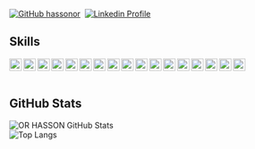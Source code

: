 
[![GitHub hassonor](https://img.shields.io/github/followers/hassonor?label=follow&style=social)](https://github.com/hassonor)&nbsp;
[![Linkedin Profile](https://img.shields.io/badge/-OR%20HASSON-blue?style=flat-square&logo=Linkedin&logoColor=white)](https://www.linkedin.com/in/orhasson/)&nbsp;
<!-- ![Visitors](https://visitor-badge.glitch.me/badge?page_id=hassonor/hassonor)&nbsp; -->

<h2> Skills </h2>
<img width="22px" title="Javascript" align="left" src="https://raw.githubusercontent.com/rahulbanerjee26/githubAboutMeGenerator/main/icons/javascript.svg">
<img width="22px" title="Typescript" align="left" src="https://raw.githubusercontent.com/rahulbanerjee26/githubAboutMeGenerator/main/icons/typescript.svg">
<img width="22px" title="React" align="left" src="https://raw.githubusercontent.com/rahulbanerjee26/githubAboutMeGenerator/main/icons/reactjs.svg">
<img width="22px" title="Redux" align="left" src="https://raw.githubusercontent.com/rahulbanerjee26/githubAboutMeGenerator/main/icons/redux.svg">
<img width="22px" title="HTML" align="left" src="https://raw.githubusercontent.com/rahulbanerjee26/githubAboutMeGenerator/main/icons/html.svg">
<img width="22px" title="CSS" align="left" src="https://raw.githubusercontent.com/rahulbanerjee26/githubAboutMeGenerator/main/icons/css.svg">
<img width="22px" title="Nodejs" align="left" src="https://raw.githubusercontent.com/rahulbanerjee26/githubAboutMeGenerator/main/icons/nodejs.svg">
<img width="22px" title="MongoDB" align="left" src="https://raw.githubusercontent.com/rahulbanerjee26/githubAboutMeGenerator/main/icons/mongodb.svg">
<img width="22px" title="Java" align="left" src="https://raw.githubusercontent.com/rahulbanerjee26/githubAboutMeGenerator/main/icons/java.svg">
<img width="22px" title="MySql" align="left" src="https://raw.githubusercontent.com/rahulbanerjee26/githubAboutMeGenerator/main/icons/mysql.svg">
<img width="22px" title="Python" align="left" src="https://raw.githubusercontent.com/rahulbanerjee26/githubAboutMeGenerator/main/icons/python.svg">
<img width="22px" title="Git" align="left" src="https://raw.githubusercontent.com/rahulbanerjee26/githubAboutMeGenerator/main/icons/git.svg">
<img width="22px" title="GitHub" align="left" src="https://raw.githubusercontent.com/rahulbanerjee26/githubAboutMeGenerator/main/icons/github.svg">
<img src="https://www.vectorlogo.zone/logos/firebase/firebase-icon.svg" alt="firebase" width="22px"/> 
<img width="22px" title="Git" align="left" src="https://raw.githubusercontent.com/rahulbanerjee26/githubAboutMeGenerator/main/icons/postgresql.svg">
<img width="22px" title="Git" align="left" src="https://raw.githubusercontent.com/rahulbanerjee26/githubAboutMeGenerator/main/icons/docker.svg">
<img width="22px" title="Git" align="left" src="https://raw.githubusercontent.com/rahulbanerjee26/githubAboutMeGenerator/main/icons/redis.svg">

<br>
<br>

<h2> GitHub Stats </h2>

![OR HASSON GitHub Stats](https://github-readme-stats.vercel.app/api?username=hassonor&count_private=true&show_icons=true)
<br>
![Top Langs](https://github-readme-stats.vercel.app/api/top-langs/?username=hassonor&layout=compact&card_width=445&exclude_repo=nand2tetris&langs_count=10)


